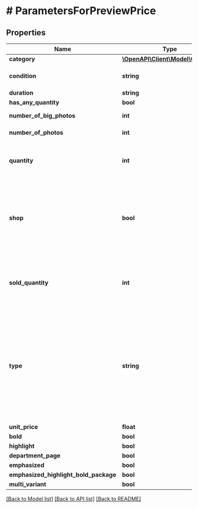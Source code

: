 # # ParametersForPreviewPrice

## Properties

Name | Type | Description | Notes
------------ | ------------- | ------------- | -------------
**category** | [**\OpenAPI\Client\Model\Category**](Category.md) |  |
**condition** | **string** | Offer condition, if is new, used or other. | [optional]
**duration** | **string** |  | [optional]
**has_any_quantity** | **bool** |  | [optional]
**number_of_big_photos** | **int** | If set, minimum value 0 | [optional]
**number_of_photos** | **int** | If set, minimum value 0 | [optional]
**quantity** | **int** | Quantity of items to be sold. If set, minimum value 1 | [optional]
**shop** | **bool** | Deprecated. Value &#39;true&#39; sets the &#39;offer.type&#39; field to &#39;shop&#39;, value &#39;false&#39; to &#39;offer&#39;. This field is ignored if &#39;offer.type&#39; field is set. | [optional]
**sold_quantity** | **int** | Quantity of sold items. Relates to commission success fee. If set, minimum value 1 | [optional]
**type** | **string** | Offer type. &#39;type&#39; or &#39;shop&#39; fields must be provided. Takes precedence over &#39;shop&#39; field. Note: if type &#x3D; &#39;advertisement&#39; then either &#39;quantity&#39; or &#39;soldQuantity&#39; field must be set. | [optional]
**unit_price** | **float** |  |
**bold** | **bool** |  | [optional]
**highlight** | **bool** |  | [optional]
**department_page** | **bool** |  | [optional]
**emphasized** | **bool** |  | [optional]
**emphasized_highlight_bold_package** | **bool** |  | [optional]
**multi_variant** | **bool** |  | [optional]

[[Back to Model list]](../../README.md#models) [[Back to API list]](../../README.md#endpoints) [[Back to README]](../../README.md)
